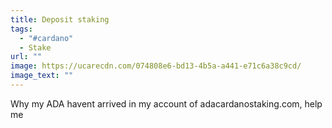 ```yaml
---
title: Deposit staking
tags:
  - "#cardano"
  - Stake
url: ""
image: https://ucarecdn.com/074808e6-bd13-4b5a-a441-e71c6a38c9cd/
image_text: ""
---
```


Why my ADA havent arrived in my account of adacardanostaking.com, help me
